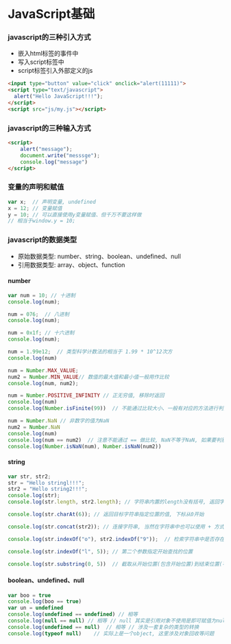 # JavaScript基础



### javascript的三种引入方式

- 嵌入html标签的事件中
- 写入script标签中
- script标签引入外部定义的js

```html
<input type="button" value="click" onclick="alert(11111)">
<script type="text/javascript">
  alert("Hello JavaScript!!!");
</script>
<script src="js/my.js"></script>
```



### javascript的三种输入方式

```html
<script>
    alert("message");
    document.write("messsge");
    console.log("message")
</script>
```



### 变量的声明和赋值

```javascript
var x;	// 声明变量, undefined
x = 12;	// 变量赋值
y = 10;	// 可以直接使用y变量赋值、但千万不要这样做
// 相当于window.y = 10;
```



### javascript的数据类型

- 原始数据类型: number、string、boolean、undefined、null
- 引用数据类型: array、object、function

#### number

```javascript
var num = 10; // 十进制
console.log(num);

num = 076;  // 八进制
console.log(num);

num = 0x1f; // 十六进制
console.log(num);

num = 1.99e12;  // 类型科学计数法的相当于 1.99 * 10^12次方
console.log(num)

num = Number.MAX_VALUE;
num2 = Number.MIN_VALUE// 数值的最大值和最小值一般用作比较
console.log(num, num2);

num = Number.POSITIVE_INFINITY // 正无穷值, 移除时返回
console.log(num)
console.log(Number.isFinite(99))  // 不能通过比较大小、一般有对应的方法进行判别 Number.isFinite()

num = Number.NaN // 非数字的值为NaN
num2 = Number.NaN
console.log(num) 
console.log(num == num2)  // 注意不能通过 == 做比较, NaN不等于NaN, 如果要判别NaN可以通过Number.isNaN()
console.log(Number.isNaN(num), Number.isNaN(num2))
```



#### string

```javascript
var str, str2;
str = "Hello stringl!!!";
str2 = "Hello string2!!!";
console.log(str);
console.log(str.length, str2.length); // 字符串内置的length没有括号, 返回字符串长度

console.log(str.charAt(6)); // 返回目标字符串指定位置的值, 下标从0开始

console.log(str.concat(str2)); // 连接字符串, 当然在字符串中也可以使用 + 方式进行拼接

console.log(str.indexOf("o"), str2.indexOf("9"));  // 检索字符串中是否存在字符, 返回指定下标, 如果不存在返回-1

console.log(str.indexOf("l", 5)); // 第二个参数指定开始查找的位置

console.log(str.substring(0, 5))  // 截取从开始位置(包含开始位置)到结束位置(不包含结束位置), 这样做时为了计算机方便
```



#### boolean、undefined、null

```javascript
var boo = true
console.log(boo == true)
var un = undefined
console.log(undefined == undefined) // 相等
console.log(null == null) // 相等 // null 其实是引用对象不使用是即可赋值为null
console.log(undefined == null)  // 相等 // 涉及一套复杂的类型的转换
console.log(typeof null)	// 实际上是一个object, 这里涉及对象回收等问题
```

